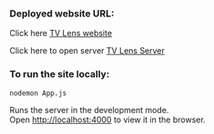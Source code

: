### Deployed website URL:

Click here [TV Lens website](https://tv-lens.netlify.app/)

Click here to open server [TV Lens Server](https://tv-shows-reviews-node-server.onrender.com)

### To run the site locally:
 `nodemon App.js`

Runs the server in the development mode.\
Open [http://localhost:4000](http://localhost:4000) to view it in the browser.
